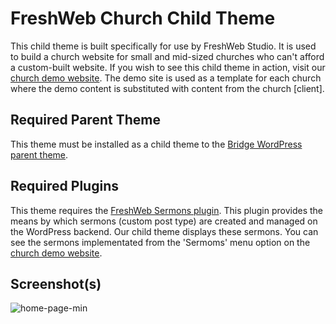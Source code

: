 # FreshWeb Church Child Theme

This child theme is built specifically for use by FreshWeb Studio. It is used to build a church website for small and mid-sized churches who can't afford a custom-built website. 
If you wish to see this child theme in action, visit our [church demo website](http://church.freshwebstudio.com/). The demo site is used as a template for each church where the demo content is substituted with content from the church [client].

## Required Parent Theme

This theme must be installed as a child theme to the [Bridge WordPress parent theme](https://themeforest.net/item/bridge-creative-multipurpose-wordpress-theme/7315054).

## Required Plugins

This theme requires the [FreshWeb Sermons plugin](https://github.com/dfaltermier/freshweb-sermons). This plugin provides the means by which sermons (custom post type) are created and managed on the WordPress backend. Our child theme displays these sermons. You can see the sermons implementated from the 'Sermoms' menu option on the [church demo website](http://church.freshwebstudio.com/sermons).

## Screenshot(s)

![home-page-min](https://cloud.githubusercontent.com/assets/3323104/23837081/2f53fe14-0748-11e7-8a0e-ea16a34531f7.jpg)
